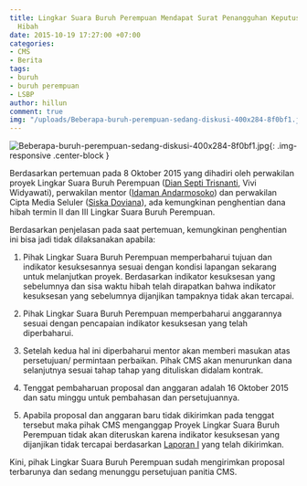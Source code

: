 ```yaml
---
title: Lingkar Suara Buruh Perempuan Mendapat Surat Penangguhan Keputusan Penghentian
  Hibah
date: 2015-10-19 17:27:00 +07:00
categories:
- CMS
- Berita
tags:
- buruh
- buruh perempuan
- LSBP
author: hillun
comment: true
img: "/uploads/Beberapa-buruh-perempuan-sedang-diskusi-400x284-8f0bf1.jpg"
---
```


![Beberapa-buruh-perempuan-sedang-diskusi-400x284-8f0bf1.jpg](/uploads/Beberapa-buruh-perempuan-sedang-diskusi-400x284-8f0bf1.jpg){: .img-responsive .center-block }

Berdasarkan pertemuan pada 8 Oktober 2015 yang dihadiri oleh perwakilan proyek Lingkar Suara Buruh Perempuan ([Dian Septi Trisnanti](http://ciptamedia.org/team/dian-septi-trisnanti/), Vivi Widyawati), perwakilan mentor ([Idaman Andarmosoko](http://ciptamedia.org/team/idaman-andarmosoko/)) dan perwakilan Cipta Media Seluler ([Siska Doviana](http://ciptamedia.org/team/siska-doviana/)), ada kemungkinan penghentian dana hibah termin II dan III Lingkar Suara Buruh Perempuan.

Berdasarkan penjelasan pada saat pertemuan, kemungkinan penghentian ini bisa jadi tidak dilaksanakan apabila:

1. Pihak Lingkar Suara Buruh Perempuan memperbaharui tujuan dan indikator kesuksesannya sesuai dengan kondisi lapangan sekarang untuk melanjutkan proyek. Berdasarkan indikator kesuksesan yang sebelumnya dan sisa waktu hibah telah dirapatkan bahwa indikator kesuksesan yang sebelumnya dijanjikan tampaknya tidak akan tercapai.

2. Pihak Lingkar Suara Buruh Perempuan memperbaharui anggarannya sesuai dengan pencapaian indikator kesuksesan yang telah diperbaharui.

3. Setelah kedua hal ini diperbaharui mentor akan memberi masukan atas persetujuan/ permintaan perbaikan. Pihak CMS akan menurunkan dana selanjutnya sesuai tahap tahap yang dituliskan didalam kontrak.

4. Tenggat pembaharuan proposal dan anggaran adalah 16 Oktober 2015 dan satu minggu untuk pembahasan dan persetujuannya.

5. Apabila proposal dan anggaran baru tidak dikirimkan pada tenggat tersebut maka pihak CMS menganggap Proyek Lingkar Suara Buruh Perempuan tidak akan diteruskan karena indikator kesuksesan yang dijanjikan tidak tercapai berdasarkan [Laporan I](http://wiki.ciptamedia.org/wiki/Lingkar_Suara_Buruh_Perempuan/Laporan) yang telah dikirimkan.

Kini, pihak Lingkar Suara Buruh Perempuan sudah mengirimkan proposal terbarunya dan sedang menunggu persetujuan panitia CMS.